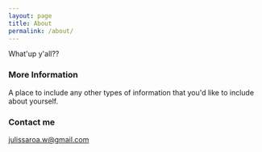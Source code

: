 ```yaml
---
layout: page
title: About
permalink: /about/
---
```


What'up y'all??

### More Information

A place to include any other types of information that you'd like to include about yourself. 

### Contact me

[julissaroa.w@gmail.com](mailto:julissaroa.w@gmail.com)
